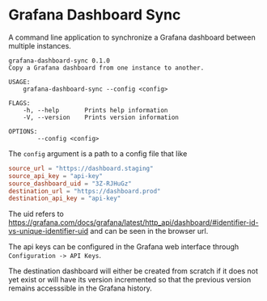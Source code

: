 # Grafana Dashboard Sync

A command line application to synchronize a Grafana dashboard between multiple instances.

```
grafana-dashboard-sync 0.1.0
Copy a Grafana dashboard from one instance to another.

USAGE:
    grafana-dashboard-sync --config <config>

FLAGS:
    -h, --help       Prints help information
    -V, --version    Prints version information

OPTIONS:
        --config <config>
```

The `config` argument is a path to a config file that like

```toml
source_url = "https://dashboard.staging"
source_api_key = "api-key"
source_dashboard_uid = "3Z-RJHuGz"
destination_url = "https://dashboard.prod"
destination_api_key = "api-key"
```

The uid refers to https://grafana.com/docs/grafana/latest/http_api/dashboard/#identifier-id-vs-unique-identifier-uid and can be seen in the browser url.

The api keys can be configured in the Grafana web interface through `Configuration -> API Keys`.

The destination dashboard will either be created from scratch if it does not yet exist or will have its version incremented so that the previous version remains accesssible in the Grafana history.
